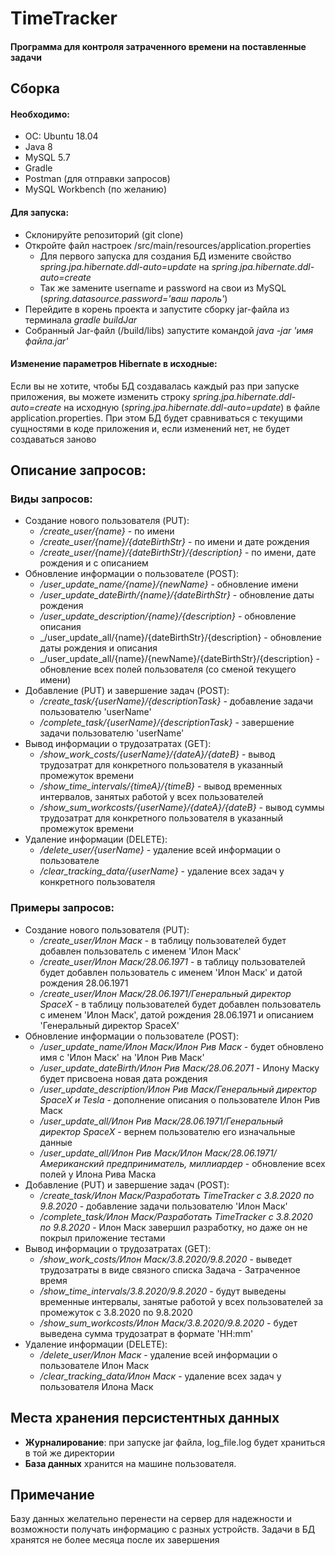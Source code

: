 # TimeTracker
#### Программа для контроля затраченного времени на поставленные задачи

## Сборка
#### Необходимо:
* ОС: Ubuntu 18.04
* Java 8
* MySQL 5.7
* Gradle
* Postman (для отправки запросов)
* MySQL Workbench (по желанию)

#### Для запуска:
* Склонируйте репозиторий (git clone)
* Откройте файл настроек /src/main/resources/application.properties
  * Для первого запуска для создания БД измените свойство _spring.jpa.hibernate.ddl-auto=update_ на _spring.jpa.hibernate.ddl-auto=create_
  * Так же замените username и password на свои из MySQL (_spring.datasource.password='ваш пароль'_)
* Перейдите в корень проекта и запустите сборку jar-файла из терминала _gradle buildJar_
* Собранный Jar-файл (/build/libs) запустите командой _java -jar 'имя файла.jar'_

#### Изменение параметров Hibernate в исходные:
Если вы не хотите, чтобы БД создавалась каждый раз при запуске приложения, вы можете изменить строку _spring.jpa.hibernate.ddl-auto=create_ на исходную (_spring.jpa.hibernate.ddl-auto=update_) в файле application.properties. При этом БД будет сравниваться с текущими сущностями в коде приложения и, если изменений нет, не будет создаваться заново

## Описание запросов:
### Виды запросов:
* Создание нового пользователя (PUT):
  * _/create_user/{name}_ - по имени
  * _/create_user/{name}/{dateBirthStr}_ - по имени и дате рождения
  * _/create_user/{name}/{dateBirthStr}/{description}_ - по имени, дате рождения и с описанием
* Обновление информации о пользователе (POST):
  * _/user_update_name/{name}/{newName}_ - обновление имени
  * _/user_update_dateBirth/{name}/{dateBirthStr}_ - обновление даты рождения
  * _/user_update_description/{name}/{description}_ - обновление описания
  * _/user_update_all/{name}/{dateBirthStr}/{description} - обновление даты рождения и описания
  * _/user_update_all/{name}/{newName}/{dateBirthStr}/{description} - обновление всех полей пользователя (со сменой текущего имени)
* Добавление (PUT) и завершение задач (POST):
  * _/create_task/{userName}/{descriptionTask}_ - добавление задачи пользователю 'userName'
  * _/complete_task/{userName}/{descriptionTask}_ - завершение задачи пользователю 'userName'
* Вывод информации о трудозатратах (GET):
  * _/show_work_costs/{userName}/{dateA}/{dateB}_ - вывод трудозатрат для конкретного пользователя в указанный промежуток времени
  * _/show_time_intervals/{timeA}/{timeB}_ - вывод временных интервалов, занятых работой у всех пользователей
  * _/show_sum_workcosts/{userName}/{dateA}/{dateB}_ - вывод суммы трудозатрат для конкретного пользователя в указанный промежуток времени
* Удаление информации (DELETE):
  * _/delete_user/{userName}_ - удаление всей информации о пользователе
  * _/clear_tracking_data/{userName}_ - удаление всех задач у конкретного пользователя
 
### Примеры запросов:
* Создание нового пользователя (PUT):
  * _/create_user/Илон Маск_ - в таблицу пользователей будет добавлен пользователь с именем 'Илон Маск'
  * _/create_user/Илон Маск/28.06.1971_ - в таблицу пользователей будет добавлен пользователь с именем 'Илон Маск' и датой рождения 28.06.1971
  * _/create_user/Илон Маск/28.06.1971/Генеральный директор SpaceX_ - в таблицу пользователей будет добавлен пользователь с именем 'Илон Маск', датой рождения 28.06.1971 и описанием 'Генеральный директор SpaceX'
* Обновление информации о пользователе (POST):
  * _/user_update_name/Илон Маск/Илон Рив Маск_ - будет обновлено имя с 'Илон Маск' на 'Илон Рив Маск'
  * _/user_update_dateBirth/Илон Рив Маск/28.06.2071_ - Илону Маску будет присвоена новая дата рождения 
  * _/user_update_description/Илон Рив Маск/Генеральный директор SpaceX и Tesla_ - дополнение описания о пользователе Илон Рив Маск
  * _/user_update_all/Илон Рив Маск/28.06.1971/Генеральный директор SpaceX_ - вернем пользователю его изначальные данные
  * _/user_update_all/Илон Рив Маск/Илон Маск/28.06.1971/Американский предприниматель, миллиардер_ - обновление всех полей у Илона Рива Маска
* Добавление (PUT) и завершение задач (POST):
  * _/create_task/Илон Маск/Разработать TimeTracker с 3.8.2020 по 9.8.2020_ - добавление задачи пользователю 'Илон Маск'
  * _/complete_task/Илон Маск/Разработать TimeTracker с 3.8.2020 по 9.8.2020_ - Илон Маск завершил разработку, но даже он не покрыл приложение тестами
* Вывод информации о трудозатратах (GET):
  * _/show_work_costs/Илон Маск/3.8.2020/9.8.2020_ - выведет трудозатраты в виде связного списка Задача - Затраченное время
  * _/show_time_intervals/3.8.2020/9.8.2020_ - будут выведены временные интервалы, занятые работой у всех пользователей за промежуток с 3.8.2020 по 9.8.2020
  * _/show_sum_workcosts/Илон Маск/3.8.2020/9.8.2020_ - будет выведена сумма трудозатрат в формате 'HH:mm'
* Удаление информации (DELETE):
  * _/delete_user/Илон Маск_ - удаление всей информации о пользователе Илон Маск
  * _/clear_tracking_data/Илон Маск_ - удаление всех задач у пользователя Илона Маск

## Места хранения персистентных данных
* **Журналирование**: при запуске jar файла, log_file.log будет храниться в той же директории
* **База данных** хранится на машине пользователя.

## Примечание
Базу данных желательно перенести на сервер для надежности и возможности получать информацию с разных устройств. 
Задачи в БД хранятся не более месяца после их завершения

